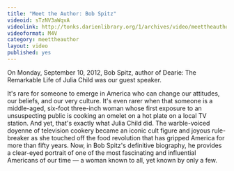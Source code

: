 ```yaml
---
title: "Meet the Author: Bob Spitz"
videoid: sTzNV3aWqvA
videolink: http://tonks.darienlibrary.org/1/archives/video/meettheauthor/20120910_bob_spitz.m4v
videoformat: M4V
category: meettheauthor
layout: video
published: yes
---
```


On Monday, September 10, 2012, Bob Spitz, author of Dearie: The Remarkable Life of Julia Child was our guest speaker. 

It's rare for someone to emerge in America who can change our attitudes, our beliefs, and our very culture. It's even rarer when that someone is a middle-aged, six-foot three-inch woman whose first exposure to an unsuspecting public is cooking an omelet on a hot plate on a local TV station. And yet, that's exactly what Julia Child did. The warble-voiced doyenne of television cookery became an iconic cult figure and joyous rule-breaker as she touched off the food revolution that has gripped America for more than fifty years. Now, in Bob Spitz's definitive biography, he provides a clear-eyed portrait of one of the most fascinating and influential Americans of our time — a woman known to all, yet known by only a few.